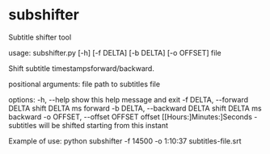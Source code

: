 # subshifter
Subtitle shifter tool

usage: subshifter.py [-h] [-f DELTA] [-b DELTA] [-o OFFSET] file

Shift subtitle timestampsforward/backward.

positional arguments:
  file                  path to subtitles file

options:
  -h, --help            show this help message and exit
  -f DELTA, --forward DELTA
                        shift DELTA ms forward
  -b DELTA, --backward DELTA
                        shift DELTA ms backward
  -o OFFSET, --offset OFFSET
                        offset [[Hours:]Minutes:]Seconds - subtitles will be
                        shifted starting from this instant

Example of use: python subshifter -f 14500 -o 1:10:37 subtitles-file.srt
